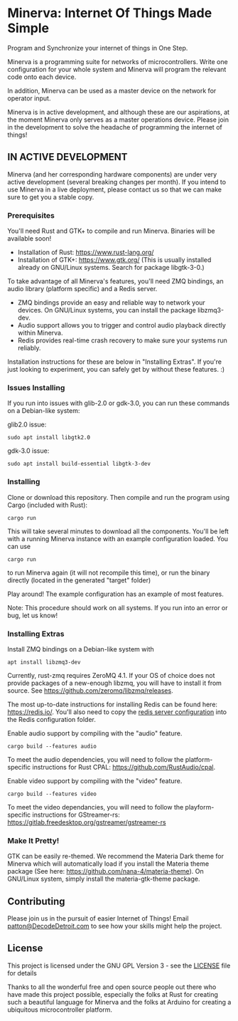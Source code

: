 # Minerva: Internet Of Things Made Simple

Program and Synchronize your internet of things in One Step.

Minerva is a programming suite for networks of microcontrollers. Write one configuration for your whole system and Minerva will program the relevant code onto each device.

In addition, Minerva can be used as a master device on the network for operator input.

Minerva is in active development, and although these are our aspirations, at the moment Minerva only serves as a master operations device. Please join in the development to solve the headache of programming the internet of things!

## IN ACTIVE DEVELOPMENT

Minerva (and her corresponding hardware components) are under very active development (several breaking changes per month). If you intend to use Minerva in a live deployment, please contact us so that we can make sure to get you a stable copy.

### Prerequisites

You'll need Rust and GTK+ to compile and run Minerva. Binaries will be available soon!

* Installation of Rust: https://www.rust-lang.org/
* Installation of GTK+: https://www.gtk.org/ (This is usually installed already on GNU/Linux systems. Search for package libgtk-3-0.)

To take advantage of all Minerva's features, you'll need ZMQ bindings, an audio library (platform specific) and a Redis server.
* ZMQ bindings provide an easy and reliable way to network your devices. On GNU/Linux systems, you can install the package libzmq3-dev.
* Audio support allows you to trigger and control audio playback directly within Minerva.
* Redis provides real-time crash recovery to make sure your systems run reliably.

Installation instructions for these are below in "Installing Extras". If you're just looking to experiment, you can safely get by without these features. :)


### Issues Installing
If you run into issues with glib-2.0 or gdk-3.0, you can run these commands on a Debian-like system:

glib2.0 issue: 

```
sudo apt install libgtk2.0
```

gdk-3.0 issue:

```
sudo apt install build-essential libgtk-3-dev
```


### Installing

Clone or download this repository. Then compile and run the program using Cargo (included with Rust):

```
cargo run
```

This will take several minutes to download all the components. You'll be left with a running Minerva instance with an example configuration loaded. You can use

```
cargo run
```

to run Minerva again (it will not recompile this time), or run the binary directly (located in the generated "target" folder)

Play around! The example configuration has an example of most features.

Note: This procedure should work on all systems. If you run into an error or bug, let us know!

### Installing Extras

Install ZMQ bindings on a Debian-like system with

```
apt install libzmq3-dev
```

Currently, rust-zmq requires ZeroMQ 4.1. If your OS of choice does not provide packages of a new-enough libzmq, you will have to install it from source. See https://github.com/zeromq/libzmq/releases.

The most up-to-date instructions for installing Redis can be found here: https://redis.io/. You'll also need to copy the [redis server configuration](examples/redis.conf) into the Redis configuration folder.

Enable audio support by compiling with the "audio" feature.

```
cargo build --features audio
```

To meet the audio dependencies, you will need to follow the platform-specific instructions for Rust CPAL: https://github.com/RustAudio/cpal.

Enable video support by compiling with the "video" feature.

```
cargo build --features video
```

To meet the video dependancies, you will need to follow the playform-specific instructions for GStreamer-rs: https://gitlab.freedesktop.org/gstreamer/gstreamer-rs

### Make It Pretty!

GTK can be easily re-themed. We recommend the Materia Dark theme for Minerva which will automatically load if you install the Materia theme package (See here: https://github.com/nana-4/materia-theme). On GNU/Linux system, simply install the materia-gtk-theme package.

## Contributing

Please join us in the pursuit of easier Internet of Things! Email patton@DecodeDetroit.com to see how your skills might help the project.

## License

This project is licensed under the GNU GPL Version 3 - see the [LICENSE](LICENSE) file for details

Thanks to all the wonderful free and open source people out there who have made this project possible, especially the folks at Rust for creating such a beautiful language for Minerva and the folks at Arduino for creating a ubiquitous microcontroller platform.
